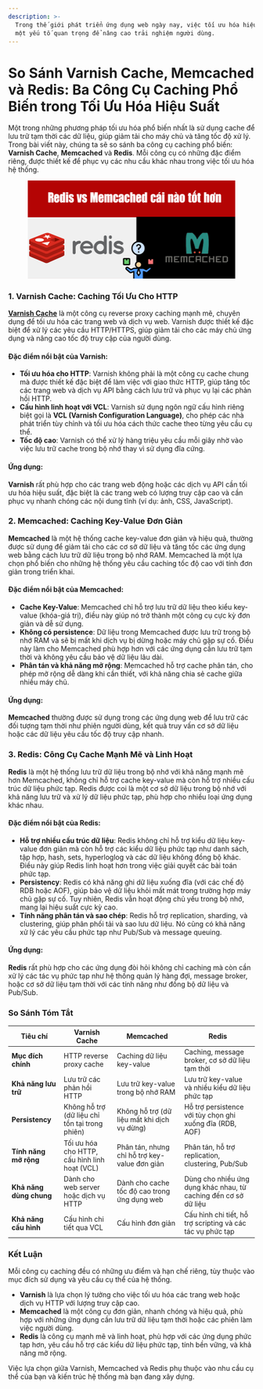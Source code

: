 ```yaml
---
description: >-
  Trong thế giới phát triển ứng dụng web ngày nay, việc tối ưu hóa hiệu suất là
  một yếu tố quan trọng để nâng cao trải nghiệm người dùng.
---
```


# So Sánh Varnish Cache, Memcached và Redis: Ba Công Cụ Caching Phổ Biến trong Tối Ưu Hóa Hiệu Suất

Một trong những phương pháp tối ưu hóa phổ biến nhất là sử dụng cache để lưu trữ tạm thời các dữ liệu, giúp giảm tải cho máy chủ và tăng tốc độ xử lý. Trong bài viết này, chúng ta sẽ so sánh ba công cụ caching phổ biến: **Varnish Cache**, **Memcached** và **Redis**. Mỗi công cụ có những đặc điểm riêng, được thiết kế để phục vụ các nhu cầu khác nhau trong việc tối ưu hóa hệ thống.

<figure><img src="../.gitbook/assets/redis-vs-memcached.png" alt=""><figcaption></figcaption></figure>



### 1. **Varnish Cache**: Caching Tối Ưu Cho HTTP

[**Varnish Cache**](broken-reference) là một công cụ reverse proxy caching mạnh mẽ, chuyên dụng để tối ưu hóa các trang web và dịch vụ web. Varnish được thiết kế đặc biệt để xử lý các yêu cầu HTTP/HTTPS, giúp giảm tải cho các máy chủ ứng dụng và nâng cao tốc độ truy cập của người dùng.

#### **Đặc điểm nổi bật của Varnish:**

* **Tối ưu hóa cho HTTP**: Varnish không phải là một công cụ cache chung mà được thiết kế đặc biệt để làm việc với giao thức HTTP, giúp tăng tốc các trang web và dịch vụ API bằng cách lưu trữ và phục vụ lại các phản hồi HTTP.
* **Cấu hình linh hoạt với VCL**: Varnish sử dụng ngôn ngữ cấu hình riêng biệt gọi là **VCL (Varnish Configuration Language)**, cho phép các nhà phát triển tùy chỉnh và tối ưu hóa cách thức cache theo từng yêu cầu cụ thể.
* **Tốc độ cao**: Varnish có thể xử lý hàng triệu yêu cầu mỗi giây nhờ vào việc lưu trữ cache trong bộ nhớ thay vì sử dụng đĩa cứng.

#### **Ứng dụng**:

**Varnish** rất phù hợp cho các trang web động hoặc các dịch vụ API cần tối ưu hóa hiệu suất, đặc biệt là các trang web có lượng truy cập cao và cần phục vụ nhanh chóng các nội dung tĩnh (ví dụ: ảnh, CSS, JavaScript).

### 2. **Memcached**: Caching Key-Value Đơn Giản

**Memcached** là một hệ thống cache key-value đơn giản và hiệu quả, thường được sử dụng để giảm tải cho các cơ sở dữ liệu và tăng tốc các ứng dụng web bằng cách lưu trữ dữ liệu trong bộ nhớ RAM. Memcached là một lựa chọn phổ biến cho những hệ thống yêu cầu caching tốc độ cao với tính đơn giản trong triển khai.

#### **Đặc điểm nổi bật của Memcached:**

* **Cache Key-Value**: Memcached chỉ hỗ trợ lưu trữ dữ liệu theo kiểu key-value (khóa-giá trị), điều này giúp nó trở thành một công cụ cực kỳ đơn giản và dễ sử dụng.
* **Không có persistence**: Dữ liệu trong Memcached được lưu trữ trong bộ nhớ RAM và sẽ bị mất khi dịch vụ bị dừng hoặc máy chủ gặp sự cố. Điều này làm cho Memcached phù hợp hơn với các ứng dụng cần lưu trữ tạm thời và không yêu cầu bảo vệ dữ liệu lâu dài.
* **Phân tán và khả năng mở rộng**: Memcached hỗ trợ cache phân tán, cho phép mở rộng dễ dàng khi cần thiết, với khả năng chia sẻ cache giữa nhiều máy chủ.

#### **Ứng dụng**:

**Memcached** thường được sử dụng trong các ứng dụng web để lưu trữ các đối tượng tạm thời như phiên người dùng, kết quả truy vấn cơ sở dữ liệu hoặc các dữ liệu yêu cầu tốc độ truy cập nhanh.

### 3. **Redis**: Công Cụ Cache Mạnh Mẽ và Linh Hoạt

**Redis** là một hệ thống lưu trữ dữ liệu trong bộ nhớ với khả năng mạnh mẽ hơn Memcached, không chỉ hỗ trợ cache key-value mà còn hỗ trợ nhiều cấu trúc dữ liệu phức tạp. Redis được coi là một cơ sở dữ liệu trong bộ nhớ với khả năng lưu trữ và xử lý dữ liệu phức tạp, phù hợp cho nhiều loại ứng dụng khác nhau.

#### **Đặc điểm nổi bật của Redis:**

* **Hỗ trợ nhiều cấu trúc dữ liệu**: Redis không chỉ hỗ trợ kiểu dữ liệu key-value đơn giản mà còn hỗ trợ các kiểu dữ liệu phức tạp như danh sách, tập hợp, hash, sets, hyperloglog và các dữ liệu không đồng bộ khác. Điều này giúp Redis linh hoạt hơn trong việc giải quyết các bài toán phức tạp.
* **Persistency**: Redis có khả năng ghi dữ liệu xuống đĩa (với các chế độ RDB hoặc AOF), giúp bảo vệ dữ liệu khỏi mất mát trong trường hợp máy chủ gặp sự cố. Tuy nhiên, Redis vẫn hoạt động chủ yếu trong bộ nhớ, mang lại hiệu suất cực kỳ cao.
* **Tính năng phân tán và sao chép**: Redis hỗ trợ replication, sharding, và clustering, giúp phân phối tải và sao lưu dữ liệu. Nó cũng có khả năng xử lý các yêu cầu phức tạp như Pub/Sub và message queuing.

#### **Ứng dụng**:

**Redis** rất phù hợp cho các ứng dụng đòi hỏi không chỉ caching mà còn cần xử lý các tác vụ phức tạp như hệ thống quản lý hàng đợi, message broker, hoặc cơ sở dữ liệu tạm thời với các tính năng như đồng bộ dữ liệu và Pub/Sub.

### So Sánh Tóm Tắt

| Tiêu chí                | Varnish Cache                                  | Memcached                                     | Redis                                                           |
| ----------------------- | ---------------------------------------------- | --------------------------------------------- | --------------------------------------------------------------- |
| **Mục đích chính**      | HTTP reverse proxy cache                       | Caching dữ liệu key-value                     | Caching, message broker, cơ sở dữ liệu tạm thời                 |
| **Khả năng lưu trữ**    | Lưu trữ các phản hồi HTTP                      | Lưu trữ key-value trong bộ nhớ RAM            | Lưu trữ key-value và nhiều kiểu dữ liệu phức tạp                |
| **Persistency**         | Không hỗ trợ (dữ liệu chỉ tồn tại trong phiên) | Không hỗ trợ (dữ liệu mất khi dịch vụ dừng)   | Hỗ trợ persistence với tùy chọn ghi xuống đĩa (RDB, AOF)        |
| **Tính năng mở rộng**   | Tối ưu hóa cho HTTP, cấu hình linh hoạt (VCL)  | Phân tán, nhưng chỉ hỗ trợ key-value đơn giản | Phân tán, hỗ trợ replication, clustering, Pub/Sub               |
| **Khả năng dùng chung** | Dành cho web server hoặc dịch vụ HTTP          | Dành cho cache tốc độ cao trong ứng dụng web  | Dùng cho nhiều ứng dụng khác nhau, từ caching đến cơ sở dữ liệu |
| **Khả năng cấu hình**   | Cấu hình chi tiết qua VCL                      | Cấu hình đơn giản                             | Cấu hình chi tiết, hỗ trợ scripting và các tác vụ phức tạp      |

### Kết Luận

Mỗi công cụ caching đều có những ưu điểm và hạn chế riêng, tùy thuộc vào mục đích sử dụng và yêu cầu cụ thể của hệ thống.

* **Varnish** là lựa chọn lý tưởng cho việc tối ưu hóa các trang web hoặc dịch vụ HTTP với lượng truy cập cao.
* **Memcached** là một công cụ đơn giản, nhanh chóng và hiệu quả, phù hợp với những ứng dụng cần lưu trữ dữ liệu tạm thời hoặc các phiên làm việc người dùng.
* **Redis** là công cụ mạnh mẽ và linh hoạt, phù hợp với các ứng dụng phức tạp hơn, yêu cầu hỗ trợ các kiểu dữ liệu phức tạp, tính bền vững, và khả năng mở rộng.

Việc lựa chọn giữa Varnish, Memcached và Redis phụ thuộc vào nhu cầu cụ thể của bạn và kiến trúc hệ thống mà bạn đang xây dựng.
